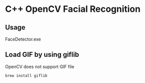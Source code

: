 # C++ OpenCV Facial Recognition

## Usage
 FaceDetector.exe 


## Load GIF by using giflib
OpenCV does not support GIF file
```
brew install giflib
```

##